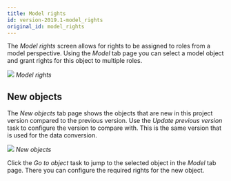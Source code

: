 ```yaml
---
title: Model rights
id: version-2019.1-model_rights
original_id: model_rights
---
```


The *Model rights* screen allows for rights to be assigned to roles from a model perspective. Using the *Model* tab page you can select a model object and grant rights for this object to multiple roles.

![](assets/sf/model_rights.png)
*Model rights*

## New objects

The *New objects* tab page shows the objects that are new in this project version compared to the previous version. Use the *Update previous version* task to configure the version to compare with.
This is the same version that is used for the data conversion.

![](assets/sf/new_objects.png)
*New objects*

Click the *Go to object* task to jump to the selected object in the *Model* tab page. There you can configure the required rights for the new object.